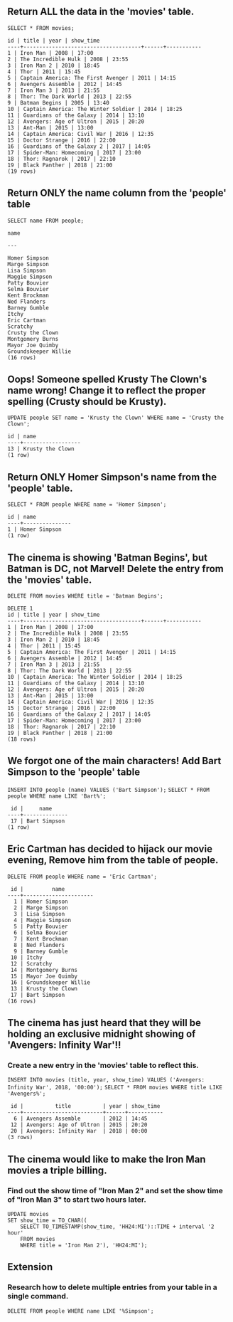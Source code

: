 ## Return ALL the data in the 'movies' table.

`SELECT * FROM movies;`

```
id | title | year | show_time
----+-------------------------------------+------+-----------
1 | Iron Man | 2008 | 17:00
2 | The Incredible Hulk | 2008 | 23:55
3 | Iron Man 2 | 2010 | 18:45
4 | Thor | 2011 | 15:45
5 | Captain America: The First Avenger | 2011 | 14:15
6 | Avengers Assemble | 2012 | 14:45
7 | Iron Man 3 | 2013 | 21:55
8 | Thor: The Dark World | 2013 | 22:55
9 | Batman Begins | 2005 | 13:40
10 | Captain America: The Winter Soldier | 2014 | 18:25
11 | Guardians of the Galaxy | 2014 | 13:10
12 | Avengers: Age of Ultron | 2015 | 20:20
13 | Ant-Man | 2015 | 13:00
14 | Captain America: Civil War | 2016 | 12:35
15 | Doctor Strange | 2016 | 22:00
16 | Guardians of the Galaxy 2 | 2017 | 14:05
17 | Spider-Man: Homecoming | 2017 | 23:00
18 | Thor: Ragnarok | 2017 | 22:10
19 | Black Panther | 2018 | 21:00
(19 rows)
```

## Return ONLY the name column from the 'people' table

`SELECT name FROM people;`

```
name

---

Homer Simpson
Marge Simpson
Lisa Simpson
Maggie Simpson
Patty Bouvier
Selma Bouvier
Kent Brockman
Ned Flanders
Barney Gumble
Itchy
Eric Cartman
Scratchy
Crusty the Clown
Montgomery Burns
Mayor Joe Quimby
Groundskeeper Willie
(16 rows)
```

## Oops! Someone spelled Krusty The Clown's name wrong! Change it to reflect the proper spelling (Crusty should be Krusty).

`UPDATE people SET name = 'Krusty the Clown' WHERE name = 'Crusty the Clown';`

```
id | name
----+------------------
13 | Krusty the Clown
(1 row)
```

## Return ONLY Homer Simpson's name from the 'people' table.

`SELECT * FROM people WHERE name = 'Homer Simpson';`

```
id | name
----+---------------
1 | Homer Simpson
(1 row)
```

## The cinema is showing 'Batman Begins', but Batman is DC, not Marvel! Delete the entry from the 'movies' table.

`DELETE FROM movies WHERE title = 'Batman Begins';`

```
DELETE 1
id | title | year | show_time
----+-------------------------------------+------+-----------
1 | Iron Man | 2008 | 17:00
2 | The Incredible Hulk | 2008 | 23:55
3 | Iron Man 2 | 2010 | 18:45
4 | Thor | 2011 | 15:45
5 | Captain America: The First Avenger | 2011 | 14:15
6 | Avengers Assemble | 2012 | 14:45
7 | Iron Man 3 | 2013 | 21:55
8 | Thor: The Dark World | 2013 | 22:55
10 | Captain America: The Winter Soldier | 2014 | 18:25
11 | Guardians of the Galaxy | 2014 | 13:10
12 | Avengers: Age of Ultron | 2015 | 20:20
13 | Ant-Man | 2015 | 13:00
14 | Captain America: Civil War | 2016 | 12:35
15 | Doctor Strange | 2016 | 22:00
16 | Guardians of the Galaxy 2 | 2017 | 14:05
17 | Spider-Man: Homecoming | 2017 | 23:00
18 | Thor: Ragnarok | 2017 | 22:10
19 | Black Panther | 2018 | 21:00
(18 rows)
```

## We forgot one of the main characters! Add Bart Simpson to the 'people' table

`INSERT INTO people (name) VALUES ('Bart Simpson');`
`SELECT * FROM people WHERE name LIKE 'Bart%';`

```
 id |     name
----+--------------
 17 | Bart Simpson
(1 row)
```

## Eric Cartman has decided to hijack our movie evening, Remove him from the table of people.

`DELETE FROM people WHERE name = 'Eric Cartman';`

```
 id |         name
----+----------------------
  1 | Homer Simpson
  2 | Marge Simpson
  3 | Lisa Simpson
  4 | Maggie Simpson
  5 | Patty Bouvier
  6 | Selma Bouvier
  7 | Kent Brockman
  8 | Ned Flanders
  9 | Barney Gumble
 10 | Itchy
 12 | Scratchy
 14 | Montgomery Burns
 15 | Mayor Joe Quimby
 16 | Groundskeeper Willie
 13 | Krusty the Clown
 17 | Bart Simpson
(16 rows)
```

## The cinema has just heard that they will be holding an exclusive midnight showing of 'Avengers: Infinity War'!!

### Create a new entry in the 'movies' table to reflect this.

`INSERT INTO movies (title, year, show_time) VALUES ('Avengers: Infinity War', 2018, '00:00');`
`SELECT * FROM movies WHERE title LIKE 'Avengers%';`

```
 id |          title          | year | show_time
----+-------------------------+------+-----------
  6 | Avengers Assemble       | 2012 | 14:45
 12 | Avengers: Age of Ultron | 2015 | 20:20
 20 | Avengers: Infinity War  | 2018 | 00:00
(3 rows)
```

## The cinema would like to make the Iron Man movies a triple billing.

### Find out the show time of "Iron Man 2" and set the show time of "Iron Man 3" to start two hours later.

```
UPDATE movies
SET show_time = TO_CHAR((
	SELECT TO_TIMESTAMP(show_time, 'HH24:MI')::TIME + interval '2 hour'
	FROM movies
	WHERE title = 'Iron Man 2'), 'HH24:MI');
```

## Extension

### Research how to delete multiple entries from your table in a single command.

`DELETE FROM people WHERE name LIKE '%Simpson';`
